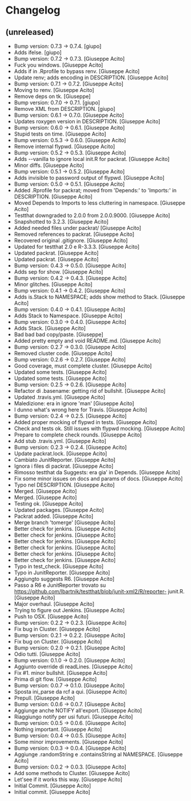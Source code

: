 Changelog
=========


(unreleased)
------------
- Bump version: 0.7.3 → 0.7.4. [giupo]
- Adds ifelse. [giupo]
- Bump version: 0.7.2 → 0.7.3. [Giuseppe Acito]
- Fuck you windows. [Giuseppe Acito]
- Adds if in .Rprofile to bypass renv. [Giuseppe Acito]
- Update renv; adds encoding in DESCRIPTION. [Giuseppe Acito]
- Bump version: 0.7.1 → 0.7.2. [Giuseppe Acito]
- Moving to renv. [Giuseppe Acito]
- Remove deps on tk. [Giuseppe]
- Bump version: 0.7.0 → 0.7.1. [giupo]
- Remove XML from DESCRIPTION. [giupo]
- Bump version: 0.6.1 → 0.7.0. [Giuseppe Acito]
- Updates roxygen version in DESCRIPTION. [Giuseppe Acito]
- Bump version: 0.6.0 → 0.6.1. [Giuseppe Acito]
- Stupid tests on time. [Giuseppe Acito]
- Bump version: 0.5.3 → 0.6.0. [Giuseppe Acito]
- Remove internal flypwd. [Giuseppe Acito]
- Bump version: 0.5.2 → 0.5.3. [Giuseppe Acito]
- Adds --vanilla to ignore local init.R for packrat. [Giuseppe Acito]
- Minor diffs. [Giuseppe Acito]
- Bump version: 0.5.1 → 0.5.2. [Giuseppe Acito]
- Adds invisible to password output of flypwd. [Giuseppe Acito]
- Bump version: 0.5.0 → 0.5.1. [Giuseppe Acito]
- Added .Rprofile for packrat; moved from 'Depends:' to 'Imports:' in
  DESCRIPTION. [Giuseppe Acito]
- Moved Depends to Imports to less cluttering in namespace. [Giuseppe
  Acito]
- Testthat downgraded to 2.0.0 from 2.0.0.9000. [Giuseppe Acito]
- Snapshotted to 3.2.3. [Giuseppe Acito]
- Added needed files under packrat/ [Giuseppe Acito]
- Removed references to packrat. [Giuseppe Acito]
- Recovered original .gitignore. [Giuseppe Acito]
- Updated for testthat 2.0 e R-3.3.3. [Giuseppe Acito]
- Updated packrat. [Giuseppe Acito]
- Updated packrat. [Giuseppe Acito]
- Bump version: 0.4.3 → 0.5.0. [Giuseppe Acito]
- Adds sep for show. [Giuseppe Acito]
- Bump version: 0.4.2 → 0.4.3. [Giuseppe Acito]
- Minor glitches. [Giuseppe Acito]
- Bump version: 0.4.1 → 0.4.2. [Giuseppe Acito]
- Adds is.Stack to NAMESPACE; adds show method to Stack. [Giuseppe
  Acito]
- Bump version: 0.4.0 → 0.4.1. [Giuseppe Acito]
- Adds Stack to Namespace. [Giuseppe Acito]
- Bump version: 0.3.0 → 0.4.0. [Giuseppe Acito]
- Adds Stack. [Giuseppe Acito]
- Bad bad bad copy/paste. [Giuseppe]
- Added pretty empty and void README.md. [Giuseppe Acito]
- Bump version: 0.2.7 → 0.3.0. [Giuseppe Acito]
- Removed cluster code. [Giuseppe Acito]
- Bump version: 0.2.6 → 0.2.7. [Giuseppe Acito]
- Good coverage, must complete cluster. [Giuseppe Acito]
- Updated some tests. [Giuseppe Acito]
- Updated some tests. [Giuseppe Acito]
- Bump version: 0.2.5 → 0.2.6. [Giuseppe Acito]
- Refactor di .basename: getting rid of bullshit. [Giuseppe Acito]
- Updated .travis.yml. [Giuseppe Acito]
- Maledizione: era in ignore 'man' [Giuseppe Acito]
- I dunno what's wrong here for Travis. [Giuseppe Acito]
- Bump version: 0.2.4 → 0.2.5. [Giuseppe Acito]
- Added proper mocking of flypwd in tests. [Giuseppe Acito]
- Check and tests ok. Still issues with flypwd mocking. [Giuseppe Acito]
- Prepare to complete check rounds. [Giuseppe Acito]
- Add stub .travis.yml. [Giuseppe Acito]
- Bump version: 0.2.3 → 0.2.4. [Giuseppe Acito]
- Update packrat.lock. [Giuseppe Acito]
- Cambiato JunitReporter. [Giuseppe Acito]
- Ignora i files di packrat. [Giuseppe Acito]
- Rimosso testthat da Suggests: era gia' in Depends. [Giuseppe Acito]
- Fix some minor issues on docs and params of docs. [Giuseppe Acito]
- Typo nel DESCRIPTION. [Giuseppe Acito]
- Merged. [Giuseppe Acito]
- Merged. [Giuseppe Acito]
- Testing ok. [Giuseppe Acito]
- Updated packages. [Giuseppe Acito]
- Packrat added. [Giuseppe Acito]
- Merge branch 'tomerge' [Giuseppe Acito]
- Better check for jenkins. [Giuseppe Acito]
- Better check for jenkins. [Giuseppe Acito]
- Better check for jenkins. [Giuseppe Acito]
- Better check for jenkins. [Giuseppe Acito]
- Better check for jenkins. [Giuseppe Acito]
- Better check for jenkins. [Giuseppe Acito]
- Typo in test_check. [Giuseppe Acito]
- Typo in JunitReporter. [Giuseppe Acito]
- Aggiungto suggests R6. [Giuseppe Acito]
- Passo a R6 e JunitReporter trovato su
  https://github.com/lbartnik/testthat/blob/junit-xml2/R/reporter-
  junit.R. [Giuseppe Acito]
- Major overhaul. [Giuseppe Acito]
- Trying to figure out Jenkins. [Giuseppe Acito]
- Push to OSX. [Giuseppe Acito]
- Bump version: 0.2.2 → 0.2.3. [Giuseppe Acito]
- Fix bug in Cluster. [Giuseppe Acito]
- Bump version: 0.2.1 → 0.2.2. [Giuseppe Acito]
- Fix bug on Cluster. [Giuseppe Acito]
- Bump version: 0.2.0 → 0.2.1. [Giuseppe Acito]
- Odio tutti. [Giuseppe Acito]
- Bump version: 0.1.0 → 0.2.0. [Giuseppe Acito]
- Aggiunto override di readLines. [Giuseppe Acito]
- Fix #1. minor bullshit. [Giuseppe Acito]
- Prima di git flow. [Giuseppe Acito]
- Bump version: 0.0.7 → 0.1.0. [Giuseppe Acito]
- Sposta ini_parse da rcf a qui. [Giuseppe Acito]
- Prepull. [Giuseppe Acito]
- Bump version: 0.0.6 → 0.0.7. [Giuseppe Acito]
- Aggiunge anche NOTIFY all'export. [Giuseppe Acito]
- Riaggiungo notify per usi futuri. [Giuseppe Acito]
- Bump version: 0.0.5 → 0.0.6. [Giuseppe Acito]
- Nothing important. [Giuseppe Acito]
- Bump version: 0.0.4 → 0.0.5. [Giuseppe Acito]
- Some minor improvements. [Giuseppe Acito]
- Bump version: 0.0.3 → 0.0.4. [Giuseppe Acito]
- Aggiunge .randomString e .containsString al NAMESPACE. [Giuseppe
  Acito]
- Bump version: 0.0.2 → 0.0.3. [Giuseppe Acito]
- Add some methods to Cluster. [Giuseppe Acito]
- Let'see if it works this way. [Giuseppe Acito]
- Initial Commit. [Giuseppe Acito]
- Initial commit. [Giuseppe Acito]


